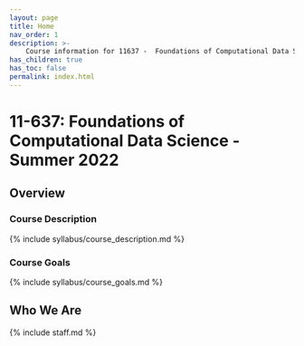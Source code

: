```yaml
---
layout: page
title: Home
nav_order: 1
description: >-
    Course information for 11637 -  Foundations of Computational Data Science.
has_children: true
has_toc: false
permalink: index.html
---
```


# 11-637: Foundations of Computational Data Science - Summer 2022

## Overview

### Course Description

{% include syllabus/course_description.md %}

### Course Goals

{% include syllabus/course_goals.md %}

## Who We Are

{% include staff.md %}